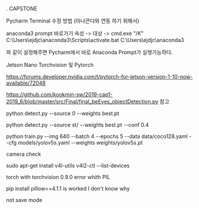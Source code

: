 . CAPSTONE

Pycharm Terminal 수정 방법 (아나콘다와 연동 하기 위해서)

anaconda3 prompt 바로가기 속성 -> 대상 -> cmd.exe "/K" C:\Users\ejdjc\anaconda3\Scripts\activate.bat C:\Users\ejdjc\anaconda3

와 같이 설정해주면 Pycharm에서 바로 Anaconda Prompt가 실행가능하다.

Jetson Nano Torchvision 및 Pytorch

https://forums.developer.nvidia.com/t/pytorch-for-jetson-version-1-10-now-available/72048

https://github.com/kookmin-sw/2019-cap1-2019_6/blob/master/src/Final/final_beEyes_objectDetection.py 참고

python detect.py --source 0 --weights best.pt 

python detect.py --source st/ --weights best.pt --conf 0.4

python train.py --img 640 --batch 4 --epochs 5 --data data/coco128.yaml --cfg models/yolov5s.yaml --weights weights/yolov5s.pt


camera check

sudo apt-get install v4l-utils
v4l2-ctl --list-devices

torch with torchvision 0.9.0 error whith PIL 

pip install pillow==4.1.1 is worked I don't know why

not save mode
